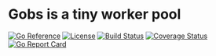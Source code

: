 # Gobs is a tiny worker pool
[![Go Reference](https://pkg.go.dev/badge/github.com/tbonfort/gobs.svg)](https://pkg.go.dev/github.com/tbonfort/gobs)
[![License](https://img.shields.io/github/license/tbonfort/gobs.svg)](https://github.com/tbonfort/gobs/blob/main/LICENSE)
[![Build Status](https://github.com/tbonfort/gobd/workflows/build/badge.svg?branch=main&event=push)](https://github.com/tbonfort/gobs/actions?query=workflow%3Abuild+event%3Apush+branch%3Amain)
[![Coverage Status](https://coveralls.io/repos/github/tbonfort/gobs/badge.svg?branch=main)](https://coveralls.io/github/tbonfort/gobs?branch=main)
[![Go Report Card](https://goreportcard.com/badge/github.com/tbonfort/gobs)](https://goreportcard.com/report/github.com/tbonfort/gobs)

